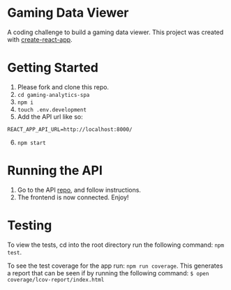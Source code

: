 # Gaming Data Viewer

A coding challenge to build a gaming data viewer. This project was created with
[create-react-app](https://github.com/facebookincubator/create-react-app).

# Getting Started

1. Please fork and clone this repo.
2. `cd gaming-analytics-spa`
3. `npm i`
4. `touch .env.development`
5. Add the API url like so:

```
REACT_APP_API_URL=http://localhost:8000/
```

6. `npm start`

# Running the API

1. Go to the API
   [repo](https://github.com/tylerlan/gaming-analytics-api#readme), and follow
   instructions.
2. The frontend is now connected. Enjoy!

# Testing

To view the tests, cd into the root directory run the following command: `npm
test`.

To see the test coverage for the app run: `npm run coverage`. This generates a
report that can be seen if by running the following command: `$ open
coverage/lcov-report/index.html`
